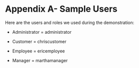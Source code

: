 # Appendix A- Sample Users

Here are the users and roles we used during the demonstration:

-   Administrator = administrator

-   Customer = chriscustomer

-   Employee = ericemployee

-   Manager = marthamanager

